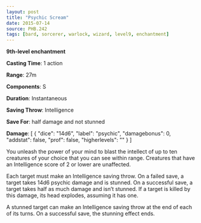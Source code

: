```yaml
---
layout: post
title: "Psychic Scream"
date: 2015-07-14
source: PHB.242
tags: [bard, sorcerer, warlock, wizard, level9, enchantment]
---
```


**9th-level enchantment**

**Casting Time**: 1 action

**Range**: 27m

**Components**: S

**Duration**: Instantaneous

**Saving Throw**: Intelligence

**Save For**: half damage and not stunned

**Damage**: [ { "dice": "14d6", "label": "psychic", "damagebonus": 0, "addstat": false, "prof": false, "higherlevels": "" } ]

You unleash the power of your mind to blast the intellect of up to ten creatures of your choice that you can see within range. Creatures that have an Intelligence score
of 2 or lower are unaffected.

Each target must make an Intelligence saving throw. On a failed save, a target takes 14d6 psychic damage and is stunned. On a successful save, a target takes half
as much damage and isn’t stunned. If a target is killed by this damage, its head explodes, assuming it has one.

A stunned target can make an Intelligence saving throw at the end of each of its turns. On a successful save, the stunning effect ends.